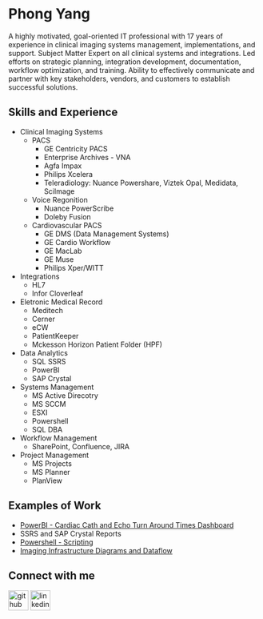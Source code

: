 # Phong Yang

A highly motivated, goal-oriented IT professional with 17 years of experience in clinical imaging systems management, implementations, and support. Subject Matter Expert on all clinical systems and integrations. Led efforts on strategic planning, integration development, documentation, workflow optimization, and training. Ability to effectively communicate and partner with key stakeholders, vendors, and customers to establish successful solutions.

## Skills and Experience
* Clinical Imaging Systems 
    - PACS
      - GE Centricity PACS
      - Enterprise Archives - VNA
      - Agfa Impax
      - Philips Xcelera
      - Teleradiology: Nuance Powershare, Viztek Opal, Medidata, SciImage
    - Voice Regonition
      - Nuance PowerScribe
      - Doleby Fusion
    - Cardiovascular PACS
        -   GE DMS (Data Management Systems)
        -   GE Cardio Workflow
        -   GE MacLab
        -   GE Muse
        -   Philips Xper/WITT
* Integrations
    -   HL7
    -   Infor Cloverleaf
* Eletronic Medical Record
    - Meditech
    - Cerner
    - eCW
    - PatientKeeper
    - Mckesson Horizon Patient Folder (HPF)
* Data Analytics
    - SQL SSRS
    - PowerBI
    - SAP Crystal
* Systems Management 
    - MS Active Direcotry
    - MS SCCM
    - ESXI
    - Powershell
    - SQL DBA
* Workflow Management
    - SharePoint, Confluence, JIRA
* Project Management
    - MS Projects
    - MS Planner
    - PlanView

## Examples of Work
* [PowerBI - Cardiac Cath and Echo Turn Around Times Dashboard ](https://github.com/tubphooj/PowerBi_TAT_Dashboards/blob/main/README.md)
* SSRS and SAP Crystal Reports
* [Powershell - Scripting](https://github.com/tubphooj/PowerShell/blob/main/README.md)
* [Imaging Infrastructure Diagrams and Dataflow](https://github.com/tubphooj/Diagrams/blob/main/README.md)

## Connect with me
[<img src='https://cdn.jsdelivr.net/npm/simple-icons@3.0.1/icons/github.svg' alt='github' height='40'>](https://github.com/tubphooj)  [<img src='https://cdn.jsdelivr.net/npm/simple-icons@3.0.1/icons/linkedin.svg' alt='linkedin' height='40'>](https://www.linkedin.com/in/phong-yang/)  

